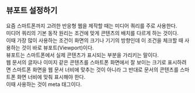 <h2>뷰포트 설정하기</h2>
요즘 스마트폰까지 고려한 반응형 웹을 제작할 때는 미디어 쿼리를 주로 사용한다.<br>
미디어 쿼리의 기본 동작 원리는 조건에 맞게 콘텐츠의 배치를 다르게 하는 것이다.<br>
이때 가장 많이 사용하는 조건이 화면의 크기나 기기의 방향인데 이 조건을 체크할 때 사용하는 것이 바로 뷰포트(Viewport)이다.<br>
뷰포트는 스마트폰에서 실제 콘텐츠가 표시되는 부분을 가리키는 말이다. <br>
웹 문서의 글자나 이미지 같은 콘텐츠를 스마트폰 화면에서 잘 보이는 크기로 표시하려면 스마트폰 화면을 웹 문서 너비에 맞추는 것이 아니라 
그 반대로 문서의 콘텐츠를 스마트폰 화면 너비에 맞춰 표시해야 한다.<br>
이때 사용하는 것이 meta 태그이다.<br><br>
<!-- <meta name="viewport" content="width=device-width, initial-scale=1"> !-->
